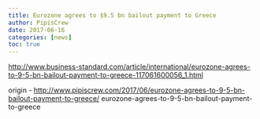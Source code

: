 ```yaml
---
title: Eurozone agrees to $9.5 bn bailout payment to Greece
author: PipisCrew
date: 2017-06-16
categories: [news]
toc: true
---
```


http://www.business-standard.com/article/international/eurozone-agrees-to-9-5-bn-bailout-payment-to-greece-117061600056_1.html

origin - http://www.pipiscrew.com/2017/06/eurozone-agrees-to-9-5-bn-bailout-payment-to-greece/ eurozone-agrees-to-9-5-bn-bailout-payment-to-greece